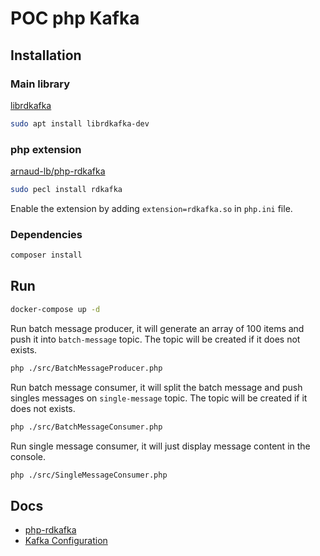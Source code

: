 # POC php Kafka

## Installation

### Main library

[librdkafka](https://github.com/edenhill/librdkafka)

```bash
sudo apt install librdkafka-dev
```

### php extension

[arnaud-lb/php-rdkafka](https://github.com/arnaud-lb/php-rdkafka)

```bash
sudo pecl install rdkafka
```

Enable the extension by adding `extension=rdkafka.so` in `php.ini` file.

### Dependencies

```bash
composer install
```

## Run

```bash
docker-compose up -d
```

Run batch message producer, it will generate an array of 100 items and push it into `batch-message` topic. The topic will be created if it does not exists.

```bash
php ./src/BatchMessageProducer.php
```

Run batch message consumer, it will split the batch message and push singles messages on `single-message` topic. The topic will be created if it does not exists.

```bash
php ./src/BatchMessageConsumer.php
```

Run single message consumer, it will just display message content in the console.

```bash
php ./src/SingleMessageConsumer.php
```

## Docs

- [php-rdkafka](https://arnaud.le-blanc.net/php-rdkafka-doc/phpdoc/book.rdkafka.html)
- [Kafka Configuration](https://github.com/edenhill/librdkafka/blob/master/CONFIGURATION.md)
